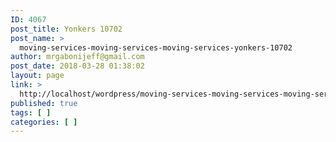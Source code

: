 ```yaml
---
ID: 4067
post_title: Yonkers 10702
post_name: >
  moving-services-moving-services-moving-services-yonkers-10702
author: mrgabonijeff@gmail.com
post_date: 2018-03-28 01:38:02
layout: page
link: >
  http://localhost/wordpress/moving-services-moving-services-moving-services-yonkers-10702/
published: true
tags: [ ]
categories: [ ]
---
```

